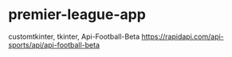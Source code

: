 # premier-league-app
customtkinter, tkinter, Api-Football-Beta
https://rapidapi.com/api-sports/api/api-football-beta
